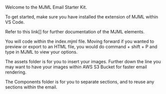 Welcome to the MJML Email Starter Kit.

To get started, make sure you have installed the extension of MJML within VS Code.

Refer to this link[] for further documentation of the MJML elements.

You will code within the index.mjml file. Moving forward if you wanted to preview or export to an HTML file, you would do command + shift + P and type in MJML to view your options.

The assets folder is for you to insert your images. Further down the line you may want to have your images within AWS S3 Bucket for faster email rendering.

The Components folder is for you to separate sections, and to reuse any sections within the email.
